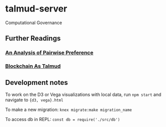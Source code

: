# talmud-server
Computational Governance

## Further Readings

### [An Analysis of Pairwise Preference](http://nbviewer.jupyter.org/github/kronosapiens/thesis/blob/master/tex/thesis.pdf)

### [Blockchain As Talmud](http://kronosapiens.github.io/blog/2016/01/11/blockchain-as-talmud.html)


## Development notes

To work on the D3 or Vega visualizations with local data, run `npm start` and navigate to `{d3, vega}.html`

To make a new migration: `knex migrate:make migration_name`

To access db in REPL: `const db = require('./src/db')`
